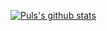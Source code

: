 
[![Puls's github stats](https://github-readme-stats.vercel.app/api?username=pulslol&show_icons=true&theme=slateorange
)](https://github.com/anuraghazra/github-readme-stats) <br>




















